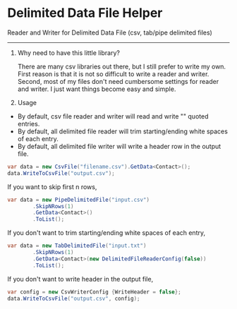 # Delimited Data File Helper

Reader and Writer for Delimited Data File (csv, tab/pipe delimited files)

---

1. Why need to have this little library?

   There are many csv libraries out there, but I still prefer to write my own. First reason is that it is not so difficult to write a reader and writer. Second, most of my files don't need cumbersome settings for reader and writer. I just want things become easy and simple.

2. Usage

- By default, csv file reader and writer will read and write "" quoted entries.
- By default, all delimited file reader will trim starting/ending white spaces of each entry.
- By default, all delimited file writer will write a header row in the output file.

```c#
var data = new CsvFile("filename.csv").GetData<Contact>();
data.WriteToCsvFile("output.csv");
```

If you want to skip first n rows,

```c#
var data = new PipeDelimitedFile("input.csv")
        .SkipNRows(1)
        .GetData<Contact>()
        .ToList();
```

If you don't want to trim starting/ending white spaces of each entry,

```c#
var data = new TabDelimitedFile("input.txt")
        .SkipNRows(1)
        .GetData<Contact>(new DelimitedFileReaderConfig(false))
        .ToList();
```

If you don't want to write header in the output file,

```c#
var config = new CsvWriterConfig {WriteHeader = false};
data.WriteToCsvFile("output.csv", config);
```
